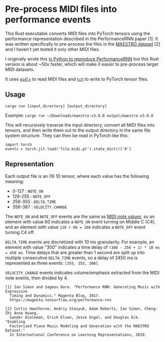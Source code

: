 # Pre-process MIDI files into performance events

This Rust executable converts MIDI files into PyTorch tensors using the performance representation described in the PerformanceRNN paper [1]. It was written specifically to pre-process the files in the [MAESTRO dataset](https://magenta.tensorflow.org/datasets/maestro) [2] and I haven't yet tested it only other MIDI files.

I originally wrote this [in Python to reproduce PerformanceRNN](https://colab.research.google.com/drive/1mTmJWWdz7_gbYWXOlwNn4vGN_DVjnlee?usp=sharing) but this Rust version is about ~50x faster, which will make it easier to pre-process larger MIDI datasets.

It uses [`midly`](https://docs.rs/midly/latest/midly/) to read MIDI files and [`tch`](https://docs.rs/tch/latest/tch/) to write to PyTorch tensor files.

## Usage

```
cargo run [input_directory] [output_directory] 
```

Example: `cargo run ~/Downloads/maestro-v3.0.0 output/maestro-v3.0.0`

This will recursively traverse the input directory, convert all MIDI files into tensors, and then write them out to the output directory in the same file system structure. They can then be read in PyTorch like this:

```
import torch
events = torch.jit.load('file.midi.pt').state_dict()['0']
```

## Representation

Each output file is an i16 1D tensor, where each value has the following meaning:

* 0-127 : `NOTE_ON`
* 128-255 : `NOTE_OFF`
* 256-355 : `DELTA_TIME`
* 356-387 : `VELOCITY_CHANGE`

The `NOTE_ON` and `NOTE_OFF` events are the same as [MIDI note values](https://www.inspiredacoustics.com/en/MIDI_note_numbers_and_center_frequencies), so an element with value 60 indicates a `NOTE_ON` event turning on Middle C (C4), and an element with value `128 + 60 = 188` indicates a `NOTE_OFF` event turning C4 off.

`DELTA_TIME` events are discretized with 10 ms granularity. For example, an element with value "300" indicates a time delay of `(300 - 256 + 1) * 10 ms = 450 ms`. Time delays that are greater than 1 second are split up into multiple consecutive `DELTA_TIME` events, so a delay of 2450 ms is represented as three events: `[355, 355, 300]`.

`VELOCITY_CHANGE` events indicates volume/emphasis extracted from the MIDI note events, then divided by 4.

```
[1] Ian Simon and Sageev Oore. "Performance RNN: Generating Music with Expressive
  Timing and Dynamics." Magenta Blog, 2017.
  https://magenta.tensorflow.org/performance-rnn

[2] Curtis Hawthorne, Andriy Stasyuk, Adam Roberts, Ian Simon, Cheng-Zhi Anna Huang,
  Sander Dieleman, Erich Elsen, Jesse Engel, and Douglas Eck. "Enabling
  Factorized Piano Music Modeling and Generation with the MAESTRO Dataset."
  In International Conference on Learning Representations, 2019.
```
